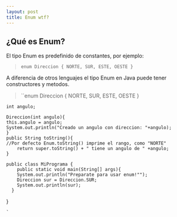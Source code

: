 ```yaml
---
layout: post
title: Enum wtf?
---
```


## ¿Qué es Enum?

  El tipo Enum es predefinido de constantes, por ejemplo:

  >`enum Direccion {
      NORTE, SUR, ESTE, OESTE
    }`

  A diferencia de otros lenguajes el tipo Enum en Java puede tener constructores y metodos.

  >``enum Direccion {
      NORTE, SUR, ESTE, OESTE
    }

    int angulo;

    Direccion(int angulo){
    this.angulo = angulo;
    System.out.println("Creado un angulo con direccion: "+angulo);
    }
    public String toString(){
    //Por defecto Enum.toString() imprime el rango, como "NORTE"
        return super.toString() + " tiene un angulo de " +angulo;
    }

    public class MiPrograma {
        public static void main(String[] args){
        System.out.println("Preparate para usar enum!"");
        Direccion sur = Direccion.SUR;
        System.out.println(sur);
      }
  }

    `
